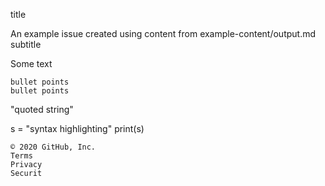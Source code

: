 title

An example issue created using content from example-content/output.md
subtitle

Some text

    bullet points
    bullet points

"quoted string"

s = "syntax highlighting"
print(s)

    © 2020 GitHub, Inc.
    Terms
    Privacy
    Securit
